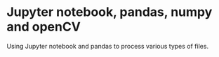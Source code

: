 # Jupyter notebook, pandas, numpy and openCV 

Using Jupyter notebook and pandas to process various types of files.
